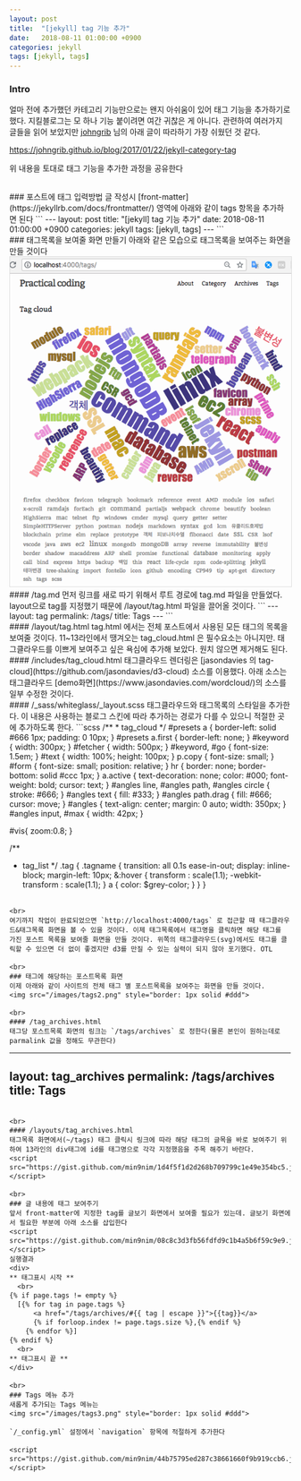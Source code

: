 ```yaml
---
layout: post
title:  "[jekyll] tag 기능 추가"
date:   2018-08-11 01:00:00 +0900
categories: jekyll
tags: [jekyll, tags]
---
```

### Intro
얼마 전에 추가했던 카테고리 기능만으로는 왠지 아쉬움이 있어 태그 기능을 추가하기로 했다. 지킬블로그는 모 하나 기능 붙이려면 여간 귀찮은 게 아니다. 관련하여 여러가지 글들을 읽어 보았지만 [johngrib](https://johngrib.github.io/) 님의 아래 글이 따라하기 가장 쉬웠던 것 같다.

<https://johngrib.github.io/blog/2017/01/22/jekyll-category-tag>

위 내용을 토대로 태그 기능을 추가한 과정을 공유한다

<br>
### 포스트에 태그 입력방법
글 작성시 [front-matter](https://jekyllrb.com/docs/frontmatter/) 영역에 아래와 같이 tags 항목을 추가하면 된다
```
---
layout: post
title:  "[jekyll] tag 기능 추가"
date:   2018-08-11 01:00:00 +0900
categories: jekyll
tags: [jekyll, tags]
---
```


<br>
### 태그목록을 보여줄 화면 만들기
아래와 같은 모습으로 태그목록을 보여주는 화면을 만들 것이다
<img src="/images/tags1.png" style="border: 1px solid #ddd">


<br>
#### /tag.md
먼저 링크를 새로 따기 위해서 루트 경로에 tag.md 파일을 만들었다. layout으로 tag를 지정했기 때문에 /layout/tag.html 파일을 끌어올 것이다.
```
---
layout: tag
permalink: /tags/
title: Tags
---
```

<br>
#### /layout/tag.html
tag.html 에서는 전체 포스트에서 사용된 모든 태그의 목록을 보여줄 것이다. 11~13라인에서 땡겨오는 tag_cloud.html 은 필수요소는 아니지만. 태그클라우드를 이쁘게 보여주고 싶은 욕심에 추가해 보았다. 원치 않으면 제거해도 된다.
<script src="https://gist.github.com/min9nim/46acdcfefaeb92485785e24d4d82fc76.js"></script>

<br>
#### /includes/tag_cloud.html
태그클라우드 렌더링은 [jasondavies 의 tag-cloud](https://github.com/jasondavies/d3-cloud) 소스를 이용했다. 아래 소스는 태그클라우드  [demo화면](https://www.jasondavies.com/wordcloud/)의 소스를 일부 수정한 것이다.
<script src="https://gist.github.com/min9nim/59fe57387b354344834508d0293bd366.js"></script>

<br>
#### /_sass/whiteglass/_layout.scss
태그클라우드와 태그목록의 스타일을 추가한다. 이 내용은 사용하는 블로그 스킨에 따라 추가하는 경로가 다를 수 있으니 적절한 곳에 추가하도록 한다.
```scss
/**
 * tag_cloud
 */
#presets a { border-left: solid #666 1px; padding: 0 10px; }
#presets a.first { border-left: none; }
#keyword { width: 300px; }
#fetcher { width: 500px; }
#keyword, #go { font-size: 1.5em; }
#text { width: 100%; height: 100px; }
p.copy { font-size: small; }
#form { font-size: small; position: relative; }
hr { border: none; border-bottom: solid #ccc 1px; }
a.active { text-decoration: none; color: #000; font-weight: bold; cursor: text; }
#angles line, #angles path, #angles circle { stroke: #666; }
#angles text { fill: #333; }
#angles path.drag { fill: #666; cursor: move; }
#angles { text-align: center; margin: 0 auto; width: 350px; }
#angles input, #max { width: 42px; }

#vis{
  zoom:0.8;
}

/**
 * tag_list
 */
.tag {
  .tagname {
    transition: all 0.1s ease-in-out;
    display: inline-block;
    margin-left: 10px;
    &:hover {
      transform : scale(1.1);
      -webkit-transform : scale(1.1);
    }
    a {
      color: $grey-color;
    }
  }
}
```

<br>
여기까지 작업이 완료되었으면 `http://localhost:4000/tags` 로 접근할 때 태그클라우드&태그목록 화면을 볼 수 있을 것이다. 이제 태그목록에서 태그명을 클릭하면 해당 태그를 가진 포스트 목록을 보여줄 화면을 만들 것이다. 위쪽의 태그클라우드(svg)에서도 태그를 클릭할 수 있으면 더 없이 좋겠지만 d3를 만질 수 있는 실력이 되지 않아 포기했다. OTL

<br>
### 태그에 해당하는 포스트목록 화면
이제 아래와 같이 사이트의 전체 태그 별 포스트목록을 보여주는 화면을 만들 것이다.
<img src="/images/tags2.png" style="border: 1px solid #ddd">

<br>
#### /tag_archives.html
태그당 포스트목록 화면의 링크는 `/tags/archives` 로 정한다(물론 본인이 원하는데로 parmalink 값을 정해도 무관한다)
```
---
layout: tag_archives
permalink: /tags/archives
title: Tags
---
```

<br>
#### /layouts/tag_archives.html
태그목록 화면에서(~/tags) 태그 클릭시 링크에 따라 해당 태그의 글목을 바로 보여주기 위하여 13라인의 div태그에 id를 태그명으로 각각 지정했음을 주목 해주기 바란다.
<script src="https://gist.github.com/min9nim/1d4f5f1d2d268b709799c1e49e354bc5.js"></script>

<br>
### 글 내용에 태그 보여주기
앞서 front-matter에 지정한 tag를 글보기 화면에서 보여줄 필요가 있는데. 글보기 화면에서 필요한 부분에 아래 소스를 삽입한다
<script src="https://gist.github.com/min9nim/08c8c3d3fb56fdfd9c1b4a5b6f59c9e9.js"></script>
실행결과
<div>
** 태그표시 시작 **
  <br>
{% if page.tags != empty %}
  [{% for tag in page.tags %}
      <a href="/tags/archives/#{{ tag | escape }}">{{tag}}</a>
      {% if forloop.index != page.tags.size %},{% endif %} 
    {% endfor %}]
{% endif %}
  <br>
** 태그표시 끝 **
</div>

<br>
### Tags 메뉴 추가
새롭게 추가되는 Tags 메뉴는 
<img src="/images/tags3.png" style="border: 1px solid #ddd">

`/_config.yml` 설정에서 `navigation` 항목에 적절하게 추가한다

<script src="https://gist.github.com/min9nim/44b75795ed287c38661660f9b919ccb6.js"></script>











